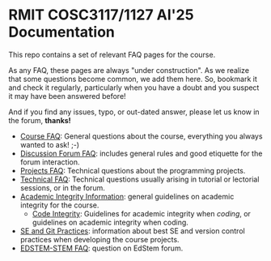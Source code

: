 # RMIT COSC3117/1127 AI'25 Documentation

This repo contains a set of relevant FAQ pages for the course.

As any FAQ, these pages are always "under construction". As we realize that some questions become common, we add them here. So, bookmark it and check it regularly, particularly when you have a doubt and you suspect it may have been answered before!

And if you find any issues, typo, or out-dated answer, please let us know in the forum, **thanks!**

- [Course FAQ](FAQ-COURSE.md): General questions about the course, everything you always wanted to ask! ;-)
- [Discussion Forum FAQ](https://docs.google.com/document/d/1HdrY91LIPRZOEni_jsCwmN8Oc8MrUzljen6qHzbtQeU/edit?usp=sharing): includes general rules and good etiquette for the forum interaction.
- [Projects FAQ](FAQ-PROJECTS.md): Technical questions about the programming projects.
- [Technical FAQ](FAQ-TECHNICAL.md): Technical questions usually arising in tutorial or lectorial sessions, or in the forum.
- [Academic Integrity Information](ACADEMIC_INTEGRITY.md): general guidelines on academic integrity for the course.
  - [Code Integrity](CODE-INTEGRITY.md): Guidelines for academic integrity when _coding_, or guidelines on academic integrity when coding.
- [SE and Git Practices](SE-PRACTICES.md): information about best SE and version control practices when developing the course projects.
- [EDSTEM-STEM FAQ](FAQ-EDSTEM.md): question on EdStem forum.

